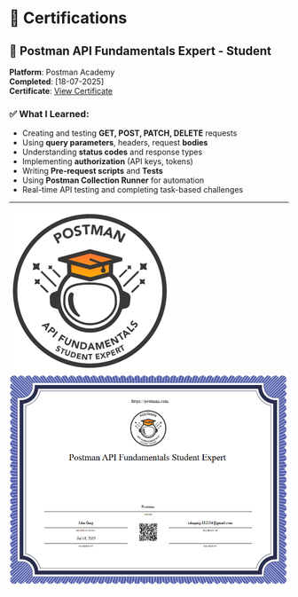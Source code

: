 # 📜 Certifications

## 🔹 Postman API Fundamentals Expert - Student

**Platform**: Postman Academy  
**Completed**: [18-07-2025]  
**Certificate**: [View Certificate](https://drive.google.com/file/d/1ZgotN3sczR07G359XjgQdGb6P8nYTkEQ/view?usp=drive_link)

### ✅ What I Learned:
- Creating and testing **GET, POST, PATCH, DELETE** requests
- Using **query parameters**, headers, request **bodies**
- Understanding **status codes** and response types
- Implementing **authorization** (API keys, tokens)
- Writing **Pre-request scripts** and **Tests**
- Using **Postman Collection Runner** for automation
- Real-time API testing and completing task-based challenges

---

![Certificate](badges.png
) <!-- Optional: Show image -->
![Certificate](postman_learner.png) <!-- Optional: Show image -->
